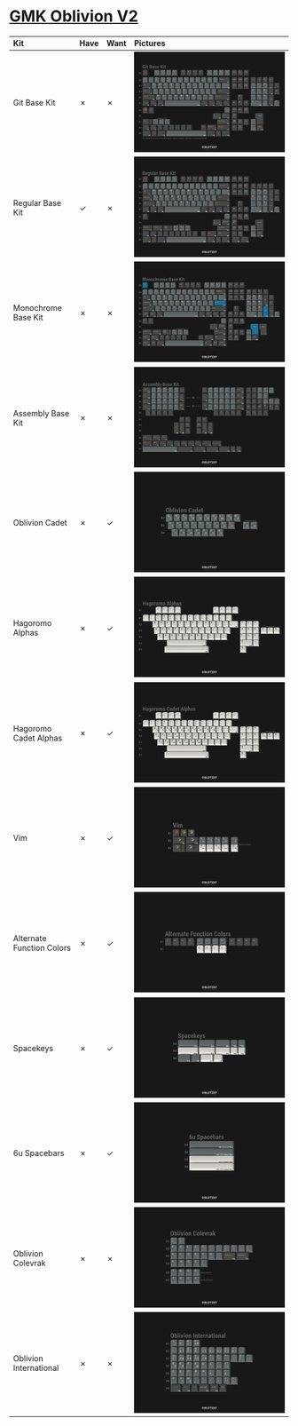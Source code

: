 # [GMK Oblivion V2](https://geekhack.org/index.php?topic=101034.0)

| Kit                        | Have    | Want    | Pictures |
| :------------------------- | :------ | :------ | :------- |
| Git Base Kit               |    ✗    |    ✗    | ![](https://raw.githubusercontent.com/barnumbirr/keysets/master/doc/gmk_oblivion_v2/pictures/gmk_oblivion_v2_git_base_kit.png) |
| Regular Base Kit           |    ✓    |    ✗    | ![](https://raw.githubusercontent.com/barnumbirr/keysets/master/doc/gmk_oblivion_v2/pictures/gmk_oblivion_v2_regular_base_kit.png) |
| Monochrome Base Kit        |    ✗    |    ✗    | ![](https://raw.githubusercontent.com/barnumbirr/keysets/master/doc/gmk_oblivion_v2/pictures/gmk_oblivion_v2_monochrome_base_kit.png) |
| Assembly Base Kit          |    ✗    |    ✗    | ![](https://raw.githubusercontent.com/barnumbirr/keysets/master/doc/gmk_oblivion_v2/pictures/gmk_oblivion_v2_assembly_base_kit.png) |
| Oblivion Cadet             |    ✗    |    ✓    | ![](https://raw.githubusercontent.com/barnumbirr/keysets/master/doc/gmk_oblivion_v2/pictures/gmk_oblivion_v2_oblivion_cadet.png) |
| Hagoromo Alphas            |    ✗    |    ✓    | ![](https://raw.githubusercontent.com/barnumbirr/keysets/master/doc/gmk_oblivion_v2/pictures/gmk_oblivion_v2_hagomoro_alphas.png) |
| Hagoromo Cadet Alphas      |    ✗    |    ✓    | ![](https://raw.githubusercontent.com/barnumbirr/keysets/master/doc/gmk_oblivion_v2/pictures/gmk_oblivion_v2_hagomoro_cadet_alphas.png) |
| Vim                        |    ✗    |    ✓    | ![](https://raw.githubusercontent.com/barnumbirr/keysets/master/doc/gmk_oblivion_v2/pictures/gmk_oblivion_v2_vim.png) |
| Alternate Function Colors  |    ✗    |    ✓    | ![](https://raw.githubusercontent.com/barnumbirr/keysets/master/doc/gmk_oblivion_v2/pictures/gmk_oblivion_v2_alternate_function_colors.png) |
| Spacekeys                  |    ✗    |    ✓    | ![](https://raw.githubusercontent.com/barnumbirr/keysets/master/doc/gmk_oblivion_v2/pictures/gmk_oblivion_v2_spacekeys.png) |
| 6u Spacebars               |    ✗    |    ✓    | ![](https://raw.githubusercontent.com/barnumbirr/keysets/master/doc/gmk_oblivion_v2/pictures/gmk_oblivion_v2_6u_spacebars.png) |
| Oblivion Colevrak          |    ✗    |    ✗    | ![](https://raw.githubusercontent.com/barnumbirr/keysets/master/doc/gmk_oblivion_v2/pictures/gmk_oblivion_v2_oblivion_colevrak.png) |
| Oblivion International     |    ✗    |    ✗    | ![](https://raw.githubusercontent.com/barnumbirr/keysets/master/doc/gmk_oblivion_v2/pictures/gmk_oblivion_v2_oblivion_international.png) |
